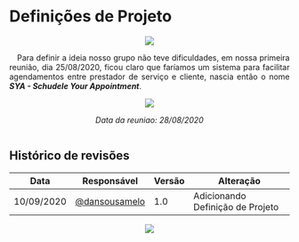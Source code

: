 # **Definições de Projeto**

<div style="display: flex; justify-content: center; align-items:center;">
    <img src="https://unbarqdsw.github.io/2020.1_G11_SYA/assets/design_sprint/presentation.png">
</div>
<p align="justify">&emsp;Para definir a ideia nosso grupo não teve dificuldades, em nossa primeira reunião, dia 25/08/2020, ficou claro que faríamos um sistema para facilitar agendamentos entre prestador de serviço e cliente, nascia então o nome <b><i>SYA - Schudele Your Appointment</i></b>.</p>

<div style="display: flex; justify-content: center; align-items:center;">
    <img src="https://unbarqdsw.github.io/2020.1_G11_SYA/assets/design_sprint/reuniao.png">
</div>
<div style="display: flex; justify-content: center; align-items:center;">
    <i><p>Data da reuniao: 28/08/2020</p></i>
</div>

## Histórico de revisões
Data | Responsável | Versão | Alteração 
---- | ----------- | ------ | ---------
10/09/2020 | [@dansousamelo](http://github.com/dansousamelo) | 1.0 | Adicionando Definição de Projeto

<div style="display: flex; justify-content: center; align-items:center;">
    <img src="https://unbarqdsw.github.io/2020.1_G11_SYA/assets/design_sprint/des.png">
</div>
